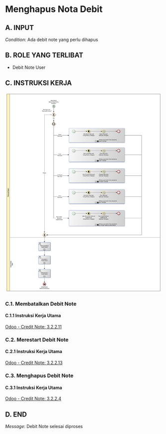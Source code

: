 # Menghapus Nota Debit

## <a name="input">A. INPUT</a>

*Condition*: Ada debit note yang perlu dihapus

## <a name="role">B. ROLE YANG TERLIBAT</a>

* Debit Note User

## <a name="instruksi">C. INSTRUKSI KERJA</a>

![](../img/prosedur-kerja/menghapus-debit-note.png)

### C.1. Membatalkan Debit Note

#### C.1.1 Instruksi Kerja Utama

[Odoo - Credit Note: 3.2.2.11](../transaksi/debit-note/batal.md)

### C.2. Merestart Debit Note

#### C.2.1 Instruksi Kerja Utama

[Odoo - Credit Note: 3.2.2.13](../transaksi/debit-note/restart.md)

### C.3. Menghapus Debit Note

#### C.3.1 Instruksi Kerja Utama

[Odoo - Credit Note: 3.2.2.4](../transaksi/debit-note/menghapus.md)

## <a name="input">D. END</a>

*Message*: Debit Note selesai diproses
